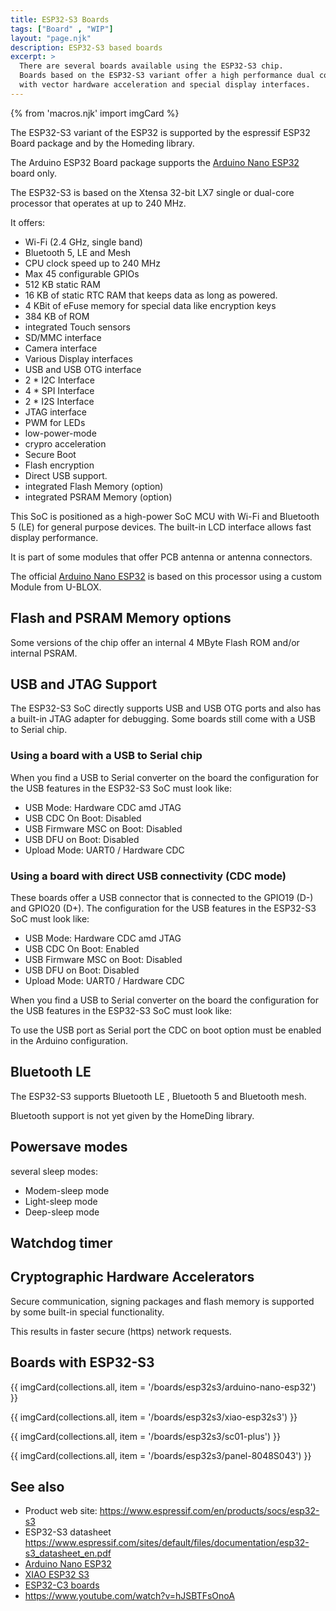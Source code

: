 ```yaml
---
title: ESP32-S3 Boards
tags: ["Board" , "WIP"]
layout: "page.njk"
description: ESP32-S3 based boards
excerpt: >
  There are several boards available using the ESP32-S3 chip.
  Boards based on the ESP32-S3 variant offer a high performance dual core SoC
  with vector hardware acceleration and special display interfaces.
---
```


{% from 'macros.njk' import imgCard %}

The ESP32-S3 variant of the ESP32 is supported by the espressif ESP32 Board package and by the
Homeding library.

The Arduino ESP32 Board package supports the [Arduino Nano ESP32] board only.

The ESP32-S3 is based on the Xtensa 32-bit LX7 single or dual-core processor that operates at
up to 240 MHz.

It offers:

* Wi-Fi (2.4 GHz, single band)
* Bluetooth 5, LE and Mesh
* CPU clock speed up to 240 MHz
* Max 45 configurable GPIOs
* 512 KB static RAM
* 16 KB of static RTC RAM that keeps data as long as powered.
* 4 KBit of eFuse memory for special data like encryption keys
* 384 KB of ROM
* integrated Touch sensors
* SD/MMC interface
* Camera interface
* Various Display interfaces
* USB and USB OTG interface
* 2 * I2C Interface
* 4 * SPI Interface
* 2 * I2S Interface
* JTAG interface
* PWM for LEDs
* low-power-mode
* crypro acceleration
* Secure Boot
* Flash encryption
* Direct USB support.
* integrated Flash Memory (option)
* integrated PSRAM Memory (option)

This SoC is positioned as a high-power SoC
 MCU with Wi-Fi and Bluetooth 5 (LE) for general purpose devices. The built-in LCD interface allows fast display performance.


It is part of some modules that offer PCB antenna or antenna connectors.


The official [Arduino Nano ESP32]
is based on this processor using a custom Module from U-BLOX.


## Flash and PSRAM Memory options

Some versions of the chip offer an internal 4 MByte Flash ROM and/or internal PSRAM.


## USB and JTAG Support

The ESP32-S3 SoC directly supports USB and USB OTG ports and also has a built-in JTAG adapter for debugging.
Some boards still come with a USB to Serial chip.

### Using a board with a USB to Serial chip

When you find a USB to Serial converter on the board the configuration for the USB features in
the ESP32-S3 SoC must look like:

* USB Mode: Hardware CDC amd JTAG
* USB CDC On Boot: Disabled
* USB Firmware MSC on Boot: Disabled
* USB DFU on Boot: Disabled
* Upload Mode: UART0 / Hardware CDC


### Using a board with direct USB connectivity (CDC mode)

These boards offer a USB connector that is connected to the GPIO19 (D-) and GPIO20 (D+). The
configuration for the USB features in the ESP32-S3 SoC must look like:

* USB Mode: Hardware CDC amd JTAG
* USB CDC On Boot: Enabled
* USB Firmware MSC on Boot: Disabled
* USB DFU on Boot: Disabled
* Upload Mode: UART0 / Hardware CDC


When you find a USB to Serial converter on the board the configuration for the USB features in
the ESP32-S3 SoC must look like:


To use the USB port as Serial port the CDC on boot option must be enabled in the Arduino configuration.


## Bluetooth LE

The ESP32-S3 supports Bluetooth LE , Bluetooth 5 and Bluetooth mesh.

Bluetooth support is not yet given by the HomeDing library.


## Powersave modes

several sleep modes:

* Modem-sleep mode
* Light-sleep mode
* Deep-sleep mode


## Watchdog timer


## Cryptographic Hardware Accelerators

Secure communication, signing packages and flash memory is supported by some built-in special functionality.

This results in faster secure (https) network requests.


## Boards with ESP32-S3

{{ imgCard(collections.all, item = '/boards/esp32s3/arduino-nano-esp32') }}

{{ imgCard(collections.all, item = '/boards/esp32s3/xiao-esp32s3') }}

{{ imgCard(collections.all, item = '/boards/esp32s3/sc01-plus') }}

{{ imgCard(collections.all, item = '/boards/esp32s3/panel-8048S043') }}


## See also

* Product web site: <https://www.espressif.com/en/products/socs/esp32-s3>
* ESP32-S3 datasheet <https://www.espressif.com/sites/default/files/documentation/esp32-s3_datasheet_en.pdf>
* [Arduino Nano ESP32]
* [XIAO ESP32 S3]
* [ESP32-C3 boards](/boards/esp32c3/index.md)
* <https://www.youtube.com/watch?v=hJSBTFsOnoA>


[Arduino Nano ESP32]:/boards/esp32s3/arduino-nano-esp32.md
[XIAO ESP32 S3]:/boards/esp32s3/xiao-esp32s3.md
